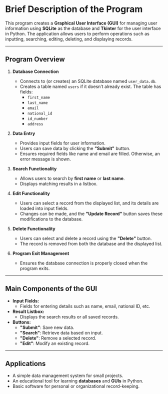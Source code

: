 # **Brief Description of the Program**

This program creates a **Graphical User Interface (GUI)** for managing user information using **SQLite** as the database and **Tkinter** for the user interface in Python. The application allows users to perform operations such as inputting, searching, editing, deleting, and displaying records.

---

## **Program Overview**

1. **Database Connection**  
   - Connects to (or creates) an SQLite database named `user_data.db`.
   - Creates a table named `users` if it doesn’t already exist. The table has fields:  
     - `first_name`  
     - `last_name`  
     - `email`  
     - `national_id`  
     - `id_number`  
     - `address`

2. **Data Entry**  
   - Provides input fields for user information.  
   - Users can save data by clicking the **"Submit"** button.  
   - Ensures required fields like name and email are filled. Otherwise, an error message is shown.

3. **Search Functionality**  
   - Allows users to search by **first name** or **last name**.  
   - Displays matching results in a listbox.

4. **Edit Functionality**  
   - Users can select a record from the displayed list, and its details are loaded into input fields.  
   - Changes can be made, and the **"Update Record"** button saves these modifications to the database.

5. **Delete Functionality**  
   - Users can select and delete a record using the **"Delete"** button.  
   - The record is removed from both the database and the displayed list.

6. **Program Exit Management**  
   - Ensures the database connection is properly closed when the program exits.

---

## **Main Components of the GUI**

- **Input Fields:**  
  - Fields for entering details such as name, email, national ID, etc.
- **Result Listbox:**  
  - Displays the search results or all saved records.
- **Buttons:**  
  - **"Submit"**: Save new data.  
  - **"Search"**: Retrieve data based on input.  
  - **"Delete"**: Remove a selected record.  
  - **"Edit"**: Modify an existing record.

---

## **Applications**

- A simple data management system for small projects.  
- An educational tool for learning **databases** and **GUIs** in Python.  
- Basic software for personal or organizational record-keeping.
